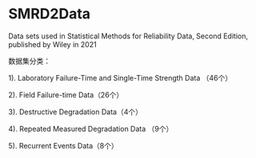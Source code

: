 # SMRD2Data
Data sets used in Statistical Methods for Reliability Data, Second Edition, published by Wiley in 2021

数据集分类： 

1). Laboratory Failure-Time and Single-Time Strength Data （46个） 

2). Field Failure-time Data（26个） 

3). Destructive Degradation Data（4个） 

4). Repeated Measured Degradation Data （9个） 

5). Recurrent Events Data（8个）

